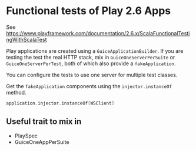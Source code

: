 # Functional tests of Play 2.6 Apps 

See https://www.playframework.com/documentation/2.6.x/ScalaFunctionalTestingWithScalaTest

Play applications are created using a `GuiceApplicationBuilder`. 
If you are testing the test the real HTTP stack, mix in `GuiceOneServerPerSuite` or ``GuiceOneServerPerTest``, both of which also provide a `fakeApplication`. 

You can configure the tests to use one server for multiple test classes.

Get the `fakeApplication` components using the `injector.instanceOf` method.

```scala
application.injector.instanceOf[WSClient]
```

## Useful trait to mix in

- PlaySpec
- GuiceOneAppPerSuite